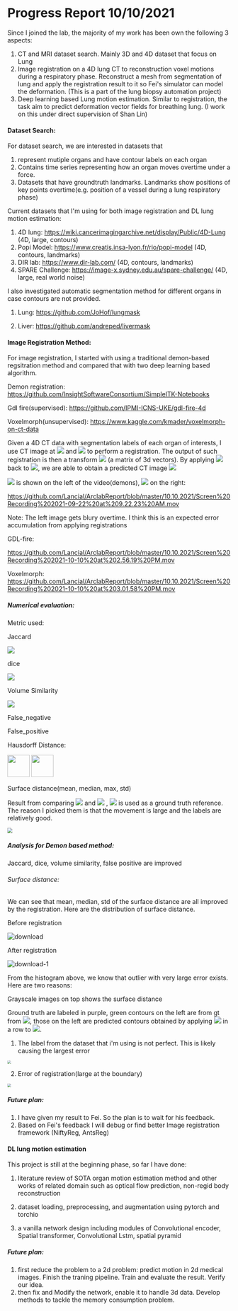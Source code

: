 

# Progress Report 10/10/2021



Since I joined the lab, the majority of my work has been own the following 3 aspects:

1. CT and MRI dataset search. Mainly 3D and 4D dataset that focus on Lung
2. Image registration on a 4D lung CT to reconstruction voxel motions during a respiratory phase. Reconstruct a mesh from segmentation of lung and apply the registration result to it so Fei's simulator can model the deformation. (This is a part of the lung biopsy automation project)
3. Deep learning based Lung motion estimation. Similar to registration, the task aim to predict deformation vector fields for breathing lung. (I work on this under direct supervision of Shan Lin)

#### Dataset Search:

For dataset search, we are interested in datasets that 

1. represent mutiple organs and have contour labels on each organ
2. Contains time series representing how an organ moves overtime under a force. 
3. Datasets that have groundtruth landmarks. Landmarks show positions of key points overtime(e.g. position of a vessel during a lung respiratory phase)

Current datasets that I'm using for both image registration and DL lung motion estimation:

1. 4D lung: https://wiki.cancerimagingarchive.net/display/Public/4D-Lung (4D, large, contours)
2. Popi Model: https://www.creatis.insa-lyon.fr/rio/popi-model (4D, contours, landmarks)
3. DIR lab: https://www.dir-lab.com/ (4D, contours, landmarks)
4. SPARE Challenge: https://image-x.sydney.edu.au/spare-challenge/ (4D, large, real world noise)

I also investigated automatic segmentation method for different organs in case contours are not provided.

1. Lung: https://github.com/JoHof/lungmask

2. Liver: https://github.com/andreped/livermask



#### Image Registration Method:



For image registration, I started with using a traditional demon-based regsitration method and compared that with two deep learning based algorithm. 

Demon registration: https://github.com/InsightSoftwareConsortium/SimpleITK-Notebooks

Gdl fire(supervised): https://github.com/IPMI-ICNS-UKE/gdl-fire-4d

Voxelmorph(unsupervised): https://www.kaggle.com/kmader/voxelmorph-on-ct-data



Given a 4D CT data with segmentation labels of each organ of interests, I use CT image at <img src="https://render.githubusercontent.com/render/math?math=I_i"> and <img src="https://render.githubusercontent.com/render/math?math=I_{i%2B1}"> to perform a registration. The output of such registration is then a transform <img src="https://render.githubusercontent.com/render/math?math=T_{i->i%2B1}"> (a matrix of 3d vectors). By applying <img src="https://render.githubusercontent.com/render/math?math=T_{i->i%2B1}"> back to <img src="https://render.githubusercontent.com/render/math?math=I_i">, we are able to obtain a predicted CT image <img src="https://render.githubusercontent.com/render/math?math=I'_{i+1}">

<img src="https://render.githubusercontent.com/render/math?math=I'_{i}"> is shown on the left of the video(demons), <img src="https://render.githubusercontent.com/render/math?math=I_i"> on the right:

https://github.com/Lancial/ArclabReport/blob/master/10.10.2021/Screen%20Recording%202021-09-22%20at%209.22.23%20AM.mov

Note: The left image gets blury overtime. I think this is an expected error accumulation from applying registrations

GDL-fire:

https://github.com/Lancial/ArclabReport/blob/master/10.10.2021/Screen%20Recording%202021-10-10%20at%202.56.19%20PM.mov

Voxelmorph:
https://github.com/Lancial/ArclabReport/blob/master/10.10.2021/Screen%20Recording%202021-10-10%20at%203.01.58%20PM.mov

##### Numerical evaluation:

Metric used:

Jaccard

<img src="https://render.githubusercontent.com/render/math?math=J(A, B) = \frac{|A \cap B |}{|A \cup B|}">

dice

<img src="https://render.githubusercontent.com/render/math?math=DSC(A, B) = \frac{2|A \cup B|}{|A|+|B|}">




Volume Similarity

<img src="https://render.githubusercontent.com/render/math?math=\frac{2(V_a-V_b)}{V_a + V_b}">




False_negative

False_positive

Hausdorff Distance:

<img src="./Screen Shot 2021-09-22 at 9.53.22 AM.png" height="50px" />

<img src="./Screen Shot 2021-09-22 at 9.53.38 AM.png" height="50px" />

Surface distance(mean, median, max, std)



Result from comparing <img src="https://render.githubusercontent.com/render/math?math=I_1"> and <img src="https://render.githubusercontent.com/render/math?math=I'_4"> , <img src="https://render.githubusercontent.com/render/math?math=I_4"> is used as a ground truth reference. The reason I picked them is that the movement is large and the labels are relatively good.

<img src="Screen Shot 2021-10-10 at 2.17.54 PM.png" style="zoom:70%">



##### Analysis for Demon based method:

Jaccard, dice, volume similarity, false positive are improved

###### Surface distance:

We can see that mean, median, std of the surface distance are all improved by the registration. Here are the distribution of surface distance.

Before registration

![download](download.png)

After registration

![download-1](download-1.png)

From the histogram above, we know that outlier with very large error exists.  Here are two reasons: 



Grayscale images on top shows the surface distance

Ground truth are labeled in purple, green contours on the left are from gt from <img src="https://render.githubusercontent.com/render/math?math=I_1">, those on the left are predicted contours obtained by applying <img src="https://render.githubusercontent.com/render/math?math=I_{1->2} ... I_{3->4}"> in a row to <img src="https://render.githubusercontent.com/render/math?math=I_1">.



1. The label from the dataset that i'm using is not perfect. This is likely causing the largest error

<img src="./Screen Shot 2021-09-22 at 9.03.57 AM.png" style="zoom:47%">

2. Error of registration(large at the boundary)

<img src="./Screen Shot 2021-09-22 at 9.04.42 AM.png" style="zoom:50%">

##### Future plan:

1. I have given my result to Fei. So the plan is to wait for his feedback.
2. Based on Fei's feedback I will debug or find better Image registration framework (NiftyReg, AntsReg)

#### DL lung motion estimation

This project is still at the beginning phase, so far I have done:

1. literature review of SOTA organ motion estimation method and other works of related domain such as optical flow prediction, non-regid body reconstruction

2. dataset loading, preprocessing, and augmentation using pytorch and torchio

3. a vanilla network design including modules of Convolutional encoder, Spatial transformer, Convolutional Lstm, spatial pyramid

##### Future plan:

1. first reduce the problem to a 2d problem: predict motion in 2d medical images. Finish the traning pipeline. Train and evaluate the result. Verify our idea.
2. then fix and Modify the network, enable it to handle 3d data. Develop methods to tackle the memory consumption problem.

 
